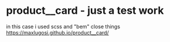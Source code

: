 # product__card - just a test work 

in this case i used scss and "bem" close things
https://maxlugosi.github.io/product__card/
